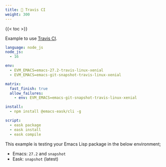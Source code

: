 ```yaml
---
title: 📀 Travis CI
weight: 300
---
```


{{< toc >}}

Example to use [Travis CI](https://www.travis-ci.com/).

```yml
language: node_js
node_js:
  - 16

env:
  - EVM_EMACS=emacs-27.2-travis-linux-xenial
  - EVM_EMACS=emacs-git-snapshot-travis-linux-xenial

matrix:
  fast_finish: true
  allow_failures:
    - env: EVM_EMACS=emacs-git-snapshot-travis-linux-xenial

install:
  - npm install @emacs-eask/cli -g

script:
  - eask package
  - eask install
  - eask compile
```

This example is testing your Emacs Lisp package in the below environment;

* Emacs: `27.2` and `snapshot`
* Eask: `snapshot` (latest)

